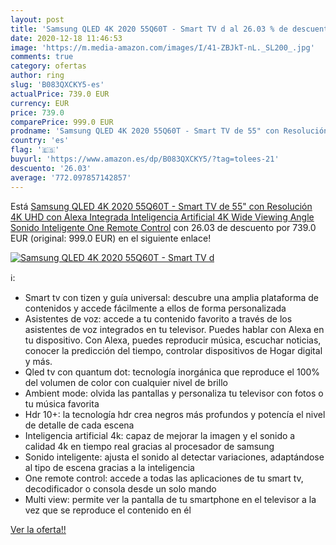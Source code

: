 ```yaml
---
layout: post
title: 'Samsung QLED 4K 2020 55Q60T - Smart TV d al 26.03 % de descuento'
date: 2020-12-18 11:46:53
image: 'https://m.media-amazon.com/images/I/41-ZBJkT-nL._SL200_.jpg'
comments: true
category: ofertas
author: ring
slug: 'B083QXCKY5-es'
actualPrice: 739.0 EUR
currency: EUR
price: 739.0
comparePrice: 999.0 EUR
prodname: 'Samsung QLED 4K 2020 55Q60T - Smart TV de 55" con Resolución 4K UHD  con Alexa Integrada  Inteligencia Artificial 4K Wide Viewing Angle  Sonido Inteligente  One Remote Control'
country: 'es'
flag: '🇪🇸'
buyurl: 'https://www.amazon.es/dp/B083QXCKY5/?tag=tolees-21'
descuento: '26.03'
average: '772.097857142857'
---
```


Está [Samsung QLED 4K 2020 55Q60T - Smart TV de 55" con Resolución 4K UHD  con Alexa Integrada  Inteligencia Artificial 4K Wide Viewing Angle  Sonido Inteligente  One Remote Control](https://www.amazon.es/dp/B083QXCKY5/?tag=tolees-21) con 26.03 de descuento por 739.0 EUR (original: 999.0 EUR) en el siguiente enlace!

[![Samsung QLED 4K 2020 55Q60T - Smart TV d](https://m.media-amazon.com/images/I/41-ZBJkT-nL._SL200_.jpg)](https://www.amazon.es/dp/B083QXCKY5/?tag=tolees-21)

ℹ️:

- Smart tv con tizen y guía universal: descubre una amplia plataforma de contenidos y accede fácilmente a ellos de forma personalizada
- Asistentes de voz: accede a tu contenido favorito a través de los asistentes de voz integrados en tu televisor. Puedes hablar con Alexa en tu dispositivo. Con Alexa, puedes reproducir música, escuchar noticias, conocer la predicción del tiempo, controlar dispositivos de Hogar digital y más.
- Qled tv con quantum dot: tecnología inorgánica que reproduce el 100% del volumen de color con cualquier nivel de brillo
- Ambient mode: olvida las pantallas y personaliza tu televisor con fotos o tu música favorita
- Hdr 10+: la tecnología hdr crea negros más profundos y potencía el nivel de detalle de cada escena
- Inteligencia artificial 4k: capaz de mejorar la imagen y el sonido a calidad 4k en tiempo real gracias al procesador de samsung
- Sonido inteligente: ajusta el sonido al detectar variaciones, adaptándose al tipo de escena gracias a la inteligencia
- One remote control: accede a todas las aplicaciones de tu smart tv, decodificador o consola desde un solo mando
- Multi view: permite ver la pantalla de tu smartphone en el televisor a la vez que se reproduce el contenido en él

[Ver la oferta!!](https://www.amazon.es/dp/B083QXCKY5/?tag=tolees-21)
